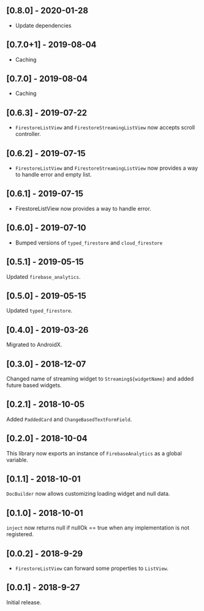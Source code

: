 ## [0.8.0] - 2020-01-28
 - Update dependencies

## [0.7.0+1] - 2019-08-04
 - Caching
 
## [0.7.0] - 2019-08-04
 - Caching

## [0.6.3] - 2019-07-22
 - `FirestoreListView` and `FirestoreStreamingListView` now accepts scroll controller. 

## [0.6.2] - 2019-07-15
 - `FirestoreListView` and `FirestoreStreamingListView` now provides a way to handle error and empty list.

## [0.6.1] - 2019-07-15
 - FirestoreListView now provides a way to handle error.

## [0.6.0] - 2019-07-10
 - Bumped versions of `typed_firestore` and `cloud_firestore`

## [0.5.1] - 2019-05-15
Updated `firebase_analytics`.

## [0.5.0] - 2019-05-15
Updated `typed_firestore`.


## [0.4.0] - 2019-03-26
Migrated to AndroidX.

## [0.3.0] - 2018-12-07

Changed name of streaming widget to `Streaming${widgetName}` and
added future based widgets.

## [0.2.1] - 2018-10-05

Added `PaddedCard` and `ChangeBasedTextFormField`.


## [0.2.0] - 2018-10-04

This library now exports an instance of `FirebaseAnalytics` as a global variable.

## [0.1.1] - 2018-10-01

`DocBuilder` now allows customizing loading widget and null data.

## [0.1.0] - 2018-10-01

`inject` now returns null if nullOk == true when any implementation is not registered.


## [0.0.2] - 2018-9-29

 - `FirestoreListView` can forward some properties to `ListView`.

## [0.0.1] - 2018-9-27

Initial release.

